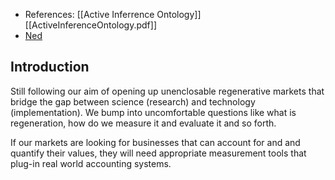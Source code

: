 - References: [[Active Inferrence Ontology]] [[ActiveInferenceOntology.pdf]]
- [Ned](https://docs.google.com/document/d/1giZVMkFr186omN6esxJefkpfm_bTwQXST0_Wraz5KRU/edit)

## Introduction
Still following our aim of opening up unenclosable regenerative markets that bridge the gap between science (research) and technology (implementation). We bump into uncomfortable  questions like what is regeneration, how do we measure it and  evaluate it and so forth. 


If our markets are looking for businesses that can account for and and quantify their values, they will need appropriate measurement tools that plug-in real world accounting systems. 